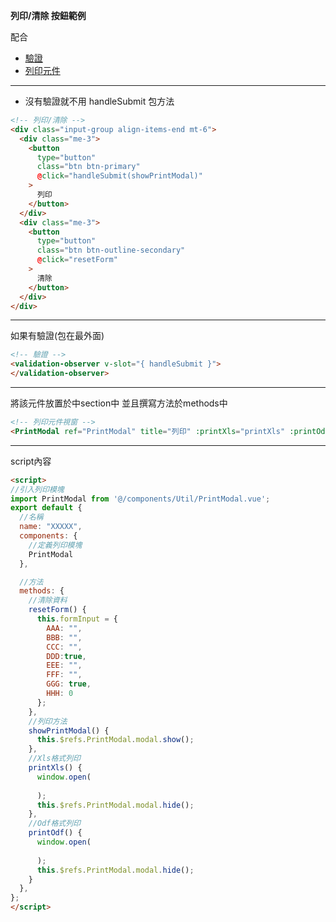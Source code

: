 **列印/清除 按鈕範例**

配合
- [驗證](https://github.com/e871223eeee/workModular/blob/main/vee-validate.md)
- [列印元件](https://github.com/e871223eeee/workModular/blob/main/%E5%88%97%E5%8D%B0%E5%85%83%E4%BB%B6%E4%BD%BF%E7%94%A8%E6%96%B9%E5%BC%8F.md)
___
- 沒有驗證就不用 handleSubmit 包方法
```html
<!-- 列印/清除 -->
<div class="input-group align-items-end mt-6">
  <div class="me-3">
    <button
      type="button"
      class="btn btn-primary"
      @click="handleSubmit(showPrintModal)"
    >
      列印
    </button>
  </div>
  <div class="me-3">
    <button
      type="button"
      class="btn btn-outline-secondary"
      @click="resetForm"
    >
      清除
    </button>
  </div>
</div>
```
___
如果有驗證(包在最外面)
```html
<!-- 驗證 -->
<validation-observer v-slot="{ handleSubmit }">
</validation-observer>
```
___
將該元件放置於中section中 並且撰寫方法於methods中
```html
<!-- 列印元件視窗 -->
<PrintModal ref="PrintModal" title="列印" :printXls="printXls" :printOdf="printOdf" />
```
___
script內容
```html
<script>
//引入列印模塊
import PrintModal from '@/components/Util/PrintModal.vue';
export default {
  //名稱
  name: "XXXXX",
  components: {
    //定義列印模塊
    PrintModal
  },

  //方法
  methods: {
    //清除資料
    resetForm() {
      this.formInput = {
        AAA: "",
        BBB: "",
        CCC: "",
        DDD:true,
        EEE: "",
        FFF: "",
        GGG: true,
        HHH: 0
      };
    },
    //列印方法
    showPrintModal() {
      this.$refs.PrintModal.modal.show();
    },
    //Xls格式列印
    printXls() {
      window.open(
        
      );
      this.$refs.PrintModal.modal.hide();
    },
    //Odf格式列印
    printOdf() {
      window.open(
        
      );
      this.$refs.PrintModal.modal.hide();
    }
  },
};
</script>
```
